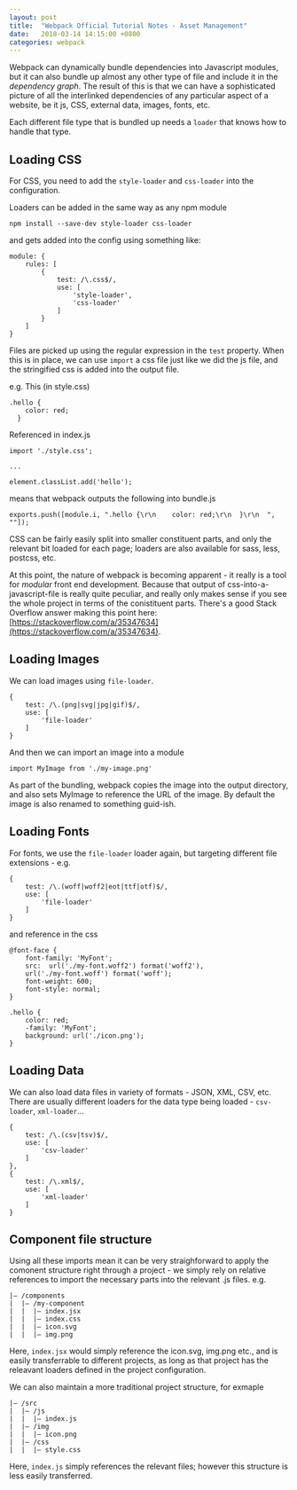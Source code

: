 ```yaml
---
layout: post
title:  "Webpack Official Tutorial Notes - Asset Management"
date:   2018-03-14 14:15:00 +0800
categories: webpack
---
```


Webpack can dynamically bundle dependencies into Javascript modules, but it can also bundle up almost any other type of file and include it in the *dependency graph*. The result of this is that we can have a sophisticated picture of all the interlinked dependencies of any particular aspect of a website, be it js, CSS, external data, images, fonts, etc.

Each different file type that is bundled up needs a `loader` that knows how to handle that type.

Loading CSS
---

For CSS, you need to add the `style-loader` and `css-loader` into the configuration.

Loaders can be added in the same way as any npm module

```
npm install --save-dev style-loader css-loader
```

and gets added into the config using something like:

```
module: {
    rules: [
        {
            test: /\.css$/,
            use: [
                'style-loader',
                'css-loader'
            ]
        }
    ]
}
```

Files are picked up using the regular expression in the `test` property. When this is in place, we can use `import` a css file just like we did the js file, and the stringified css is added into the output file.

e.g.
This (in style.css)

```
.hello {
    color: red;
  }
```

Referenced in index.js

```
import './style.css';

...

element.classList.add('hello');
```

means that webpack outputs the following into bundle.js

```
exports.push([module.i, ".hello {\r\n    color: red;\r\n  }\r\n  ", ""]);
```

CSS can be fairly easily split into smaller constituent parts, and only the relevant bit loaded for each page; loaders are also available for sass, less, postcss, etc.

At this point, the nature of webpack is becoming apparent - it really is a tool for *modular* front end development. Because that output of css-into-a-javascript-file is really quite peculiar, and really only makes sense if you see the whole project in terms of the conistituent parts. There's a good Stack Overflow answer making this point here: [https://stackoverflow.com/a/35347634](https://stackoverflow.com/a/35347634).

Loading Images
---

We can load images using `file-loader`.

```
{
    test: /\.(png|svg|jpg|gif)$/,
    use: [
        'file-loader'
    ]
}
```

And then we can import an image into a module

```
import MyImage from './my-image.png'
```

As part of the bundling, webpack copies the image into the output directory, and also sets MyImage to reference the URL of the image. By default the image is also renamed to something guid-ish.

Loading Fonts
---

For fonts, we use the `file-loader` loader again, but targeting different file extensions - e.g.

```
{
    test: /\.(woff|woff2|eot|ttf|otf)$/,
    use: [
        'file-loader'
    ]
}
```
and reference in the css
```
@font-face {
    font-family: 'MyFont';
    src:  url('./my-font.woff2') format('woff2'),
    url('./my-font.woff') format('woff');
    font-weight: 600;
    font-style: normal;
}

.hello {
    color: red;
    -family: 'MyFont';
    background: url('./icon.png');
}
```

Loading Data
---
We can also load data files in variety of formats - JSON, XML, CSV, etc. There are usually different loaders for the data type being loaded - `csv-loader`, `xml-loader`...

```
{
    test: /\.(csv|tsv)$/,
    use: [
        'csv-loader'
    ]
},
{
    test: /\.xml$/,
    use: [
        'xml-loader'
    ]
}
```

Component file structure
---

Using all these imports mean it can be very straighforward to apply the comonent structure right through a project - we simply rely on relative references to import the necessary parts into the relevant .js files. e.g.

```
|– /components
|  |– /my-component
|  |  |– index.jsx
|  |  |– index.css
|  |  |– icon.svg
|  |  |– img.png
```

Here, `index.jsx` would simply reference the icon.svg, img.png etc., and is easily transferrable to different projects, as long as that project has the releavant loaders defined in the project configuration.

We can also maintain a more traditional project structure, for exmaple

```
|– /src
|  |– /js
|  |  |– index.js
|  |– /img
|  |  |– icon.png
|  |– /css
|  |  |– style.css
```

Here, `index.js` simply references the relevant files; however this structure is less easily transferred.